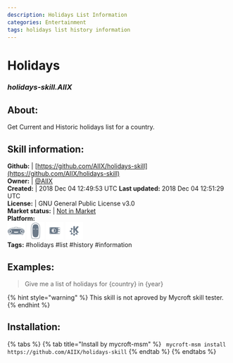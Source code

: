 ```yaml
--- 
description: Holidays List Information
categories: Entertainment   
tags: holidays list history information   
---
```


# Holidays  
### _holidays-skill.AIIX_  
## About:  
Get Current and Historic holidays list for a country.

## Skill information:  
**Github:** | [https://github.com/AIIX/holidays-skill](https://github.com/AIIX/holidays-skill)  
**Owner:** | [@AIIX](https://github.com/AIIX)  
**Created:** | 2018 Dec 04 12:49:53 UTC  **Last updated:** 2018 Dec 04 12:51:29 UTC  
**License:** | GNU General Public License v3.0  
**Market status:** | [Not in Market](https://market.mycroft.ai/skill/)  
**Platform:**  
 ![](../.gitbook/assets/mark-1-icon.png)  ![](../.gitbook/assets/mark-2-icon.png)  ![](../.gitbook/assets/picroft-icon.png)  ![](../.gitbook/assets/kde.png)   
**Tags:** \#holidays \#list \#history \#information   
## Examples:  
> Give me a list of holidays for {country} in {year}  
  
{% hint style="warning" %}
This skill is not aproved by Mycroft skill tester.
{% endhint %}
    
## Installation:  
{% tabs %}
{% tab title="Install by mycroft-msm" %}
``` mycroft-msm install https://github.com/AIIX/holidays-skill```
{% endtab %}
  {% endtabs %}
  